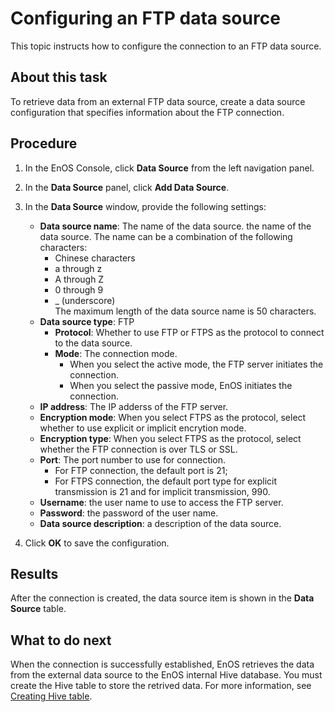 # Configuring an FTP data source

This topic instructs how to configure the connection to an FTP data source.

## About this task
To retrieve data from an external FTP data source, create a data source configuration that specifies information about the FTP connection.

## Procedure

1. In the EnOS Console, click **Data Source** from the left navigation panel.

2. In the **Data Source** panel, click **Add Data Source**.

3. In the **Data Source** window, provide the following settings:

   - **Data source name**:  The name of the data source. the name of the data source. The name can be a combination of the following characters:
     - Chinese characters
     - a through z
     - A through Z
     - 0 through 9
     - _ (underscore)  
     The maximum length of the data source name is 50 characters.
   - **Data source type**: FTP
     - **Protocol**: Whether to use FTP or FTPS as the protocol to connect to the data source.   
     - **Mode**: The connection mode.
       - When you select the active mode, the FTP server initiates the connection.
       - When you select the passive mode, EnOS initiates the connection.
   - **IP address**: The IP adderss of the FTP server.
   - **Encryption mode**: When you select FTPS as the protocol, select whether to use explicit or implicit encrytion mode.
   - **Encryption type**: When you select FTPS as the protocol, select whether the FTP connection is over TLS or SSL.
   - **Port**: The port number to use for connection.
     - For FTP connection, the default port is 21;
     - For FTPS connection, the default port type for explicit transmission is 21 and for implicit transmission, 990.
   - **Username**: the user name to use to access the FTP server.
   - **Password**: the password of the user name.
   - **Data source description**: a description of the data source.

4. Click **OK** to save the configuration.

## Results

After the connection is created, the data source item is shown in the **Data Source** table.

## What to do next

When the connection is successfully established, EnOS retrieves the data from the external data source to the EnOS internal Hive database. You must create the Hive table to store the retrived data. For more information, see [Creating Hive table](../data_explorer/creating_hivetable).
